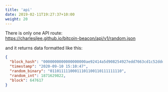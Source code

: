 ```yaml
---
title: 'api'
date: 2019-02-11T19:27:37+10:00
weight: 20
---
```


There is only one API route:  
https://charlesjlee.github.io/bitcoin-beacon/api/v1/random.json

and it returns data formatted like this:
```json
{
  "block_hash": "0000000000000000000ae92414a5d908254927edd7663cd1c52ddd66d503a024",
  "timestamp": "2020-09-10 15:10:47",
  "random_binary": "01101111100011101100110111111110",
  "random_int": 1871629822,
  "block": 647617
}
```

<br>
<!--
## future improvements
- add voting for requested features
- ability to query for historical numbers
- ability to set a future time or block and recieve a notification when that time or block occurs
- random numbers from other blockchains
- ability to specify a desired number range, e.g. want integer in [1,10]
- ability to map number ranges into categories
-->